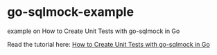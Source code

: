 # go-sqlmock-example
example on How to Create Unit Tests with go-sqlmock in Go

Read the tutorial here: [How to Create Unit Tests with go-sqlmock in Go](https://www.goblog.dev/articles/35)

